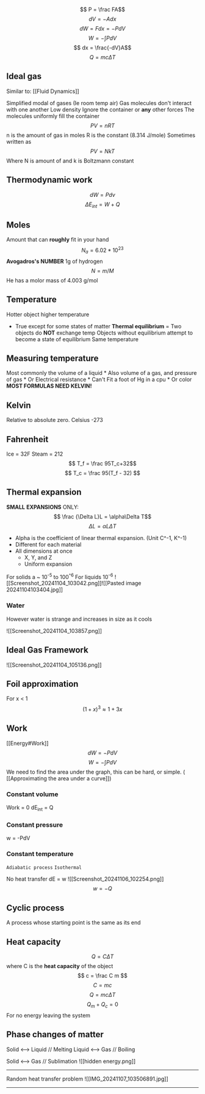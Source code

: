 $$ P = \frac FA$$
$$ dV = -Adx$$
$$ dW = Fdx = -PdV$$
$$ W = -\int PdV$$
$$ dx = \frac{-dV}A$$
$$ Q = mc\Delta T$$
## Ideal gas
Similar to: [[Fluid Dynamics]]

Simplified modal of gases (Ie room temp air)
	Gas molecules don't interact with one another
		Low density
	Ignore the container or **any** other forces
	The molecules uniformly fill the container
$$ PV = nRT $$
	n is the amount of gas in moles
	R is the constant (8.314 J/mole)
	Sometimes written as $$ PV=NkT $$
	Where N is amount of and k is Boltzmann constant
## Thermodynamic work
$$ dW = Pdv$$
$$\Delta E_{int} =W+Q $$
## Moles
Amount that can **roughly** fit in your hand
$$ N_a = 6.02*10^{23} $$
**Avogadros's NUMBER**
	1g of hydrogen
	$$ N = m/M $$
	He has a molor mass of 4.003 g/mol

## Temperature
Hotter object higher temperature
* True except for some states of matter
**Thermal equilibrium** = Two objects do **NOT** exchange temp
		Objects without equilibrium attempt to become a state of equilibrium
	Same temperature
## Measuring temperature
Most commonly the volume of a liquid
	* Also volume of a gas, and pressure of gas
	* Or Electrical resistance
		* Can't Fit a foot of Hg in a cpu
	* Or color
**MOST FORMULAS NEED KELVIN!**

## Kelvin
Relative to absolute zero.
Celsius -273
## Fahrenheit
Ice = 32F
Steam  = 212
$$ T_f = \frac 95T_c+32$$
$$ T_c = \frac 95(T_f - 32) $$
## Thermal expansion

**SMALL** **EXPANSIONS** ONLY:
$$ \frac {\Delta L}L = \alpha\Delta T$$
$$ \Delta L = \alpha L\Delta T$$
* Alpha is the coefficient of linear thermal expansion. (Unit C^-1, K^-1)
* Different for each material
* All dimensions at once
	* X, Y, and Z
	* Uniform expansion

For solids a ~ 10<sup>-5</sup> to 100<sup>^6</sup>
For liquids 10<sup>-6</sup>
![[Screenshot_20241104_103042.png]]![[Pasted image 20241104103404.jpg]]
### Water
However water is strange and increases in size as it cools

![[Screenshot_20241104_103857.png]]
## Ideal Gas Framework
![[Screenshot_20241104_105136.png]]
## Foil approximation 
For x < 1
$$ (1+x)^3 \approx 1+3x $$
## Work
[[Energy#Work]]
$$ dW = -PdV$$$$ W = -\int PdV$$
We need to find the area under the graph, this can be hard, or simple. ( [[Approximating the area under a curve]])
### Constant volume
Work = 0
dE<sub>int</sub> = Q
### Constant pressure
w = -PdV


### Constant temperature
`Adiabatic process` 
`Isothermal`

No heat transfer
dE = w
![[Screenshot_20241106_102254.png]]
$$ w = -Q $$
## Cyclic process
A process whose starting point is the same as its end


## Heat capacity

$$ Q = C\Delta T $$
where C is the **heat capacity** of the object
$$ c = \frac C m $$ $$ C = mc $$
$$ Q = mc\Delta T$$
$$ Q_m + Q_c = 0 $$
For no energy leaving the system
## Phase changes of matter
Solid <--> Liquid   // Melting
Liquid <--> Gas     // Boiling

Solid <--> Gas       // Sublimation
![[hidden energy.png]]


__________________
Random heat transfer problem
![[IMG_20241107_103506891.jpg]]
___________




